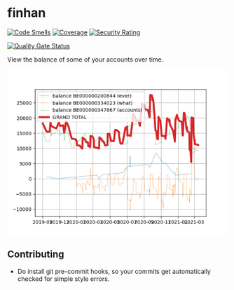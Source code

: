 # finhan

[![Code Smells](https://sonarcloud.io/api/project_badges/measure?project=xtofl_finhan&metric=code_smells)](https://sonarcloud.io/dashboard?id=xtofl_finhan)
[![Coverage](https://sonarcloud.io/api/project_badges/measure?project=xtofl_finhan&metric=coverage)](https://sonarcloud.io/dashboard?id=xtofl_finhan)
[![Security Rating](https://sonarcloud.io/api/project_badges/measure?project=xtofl_finhan&metric=security_rating)](https://sonarcloud.io/dashboard?id=xtofl_finhan)

[![Quality Gate Status](https://sonarcloud.io/api/project_badges/measure?project=xtofl_finhan&metric=alert_status)](https://sonarcloud.io/dashboard?id=xtofl_finhan)

View the balance of some of your accounts over time.

![demo-data](tests_e2e/demo-data/grand-total.png)

## Contributing

* Do install git pre-commit hooks, so your commits get automatically
  checked for simple style errors.
